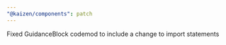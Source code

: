 ```yaml
---
"@kaizen/components": patch
---
```


Fixed GuidanceBlock codemod to include a change to import statements
